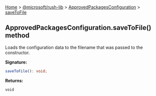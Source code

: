 [Home](./index) &gt; [@microsoft/rush-lib](./rush-lib.md) &gt; [ApprovedPackagesConfiguration](./rush-lib.approvedpackagesconfiguration.md) &gt; [saveToFile](./rush-lib.approvedpackagesconfiguration.savetofile.md)

## ApprovedPackagesConfiguration.saveToFile() method

Loads the configuration data to the filename that was passed to the constructor.

<b>Signature:</b>

```typescript
saveToFile(): void;
```
<b>Returns:</b>

`void`


